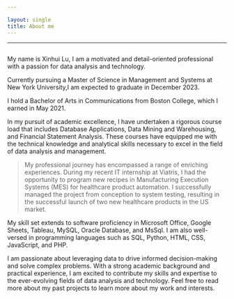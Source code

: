 ```yaml
---

layout: single
title: About me
---
```


---
<figure style="width: 300px" class="align-right">
  <img src="https://irislu6.github.io/portfolio.io/image/About-phto.jpg" alt="">
  <figcaption></figcaption>
</figure>

My name is Xinhui Lu,  I am a motivated and detail-oriented professional with a passion for data analysis and technology. 
		
Currently pursuing a Master of Science in Management and Systems at New York University,I am expected to graduate in December 2023.
		
I hold a Bachelor of Arts in Communications from Boston College, which I earned in May 2021.

		
In my pursuit of academic excellence, I have undertaken a rigorous course load that includes Database
Applications, Data Mining and Warehousing, and Financial Statement Analysis. These courses have equipped me with
the technical knowledge and analytical skills necessary to excel in the field of data analysis and management.</p>
		

>My professional journey has encompassed a range of enriching experiences. During my recent IT internship at
Viatris, I had the opportunity to program new recipes in Manufacturing Execution Systems (MES) for healthcare
product automation. I successfully managed the project from conception to system testing, resulting in the
successful launch of two new healthcare products in the US market.


My skill set extends to software proficiency in Microsoft Office, Google Sheets, Tableau, MySQL, Oracle
Database, and MsSql. I am also well-versed in programming languages such as SQL, Python, HTML, CSS, JavaScript,
and PHP.

I am passionate about leveraging data to drive informed decision-making and solve complex problems. With a
strong academic background and practical experience, I am excited to contribute my skills and expertise to the
ever-evolving fields of data analysis and technology. Feel free to read more about my past projects
to learn more about my work and interests.
